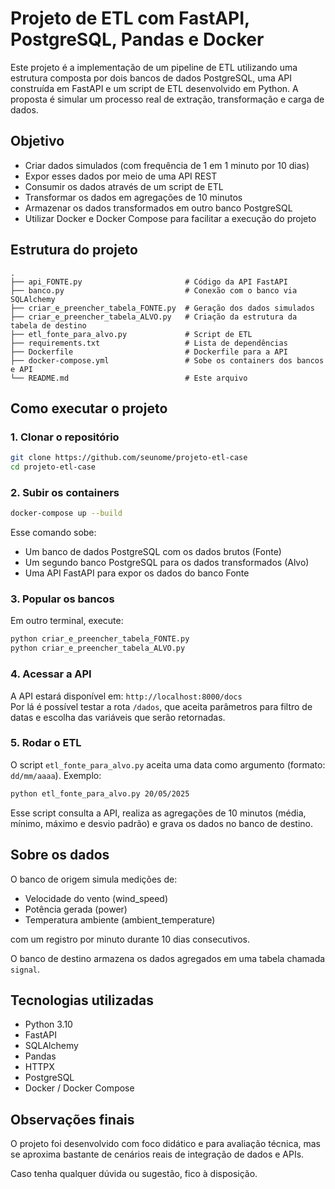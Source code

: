# Projeto de ETL com FastAPI, PostgreSQL, Pandas e Docker

Este projeto é a implementação de um pipeline de ETL utilizando uma estrutura composta por dois bancos de dados PostgreSQL, uma API construída em FastAPI e um script de ETL desenvolvido em Python. A proposta é simular um processo real de extração, transformação e carga de dados.

## Objetivo

- Criar dados simulados (com frequência de 1 em 1 minuto por 10 dias)
- Expor esses dados por meio de uma API REST
- Consumir os dados através de um script de ETL
- Transformar os dados em agregações de 10 minutos
- Armazenar os dados transformados em outro banco PostgreSQL
- Utilizar Docker e Docker Compose para facilitar a execução do projeto

## Estrutura do projeto

```
.
├── api_FONTE.py                       # Código da API FastAPI
├── banco.py                           # Conexão com o banco via SQLAlchemy
├── criar_e_preencher_tabela_FONTE.py  # Geração dos dados simulados
├── criar_e_preencher_tabela_ALVO.py   # Criação da estrutura da tabela de destino
├── etl_fonte_para_alvo.py             # Script de ETL
├── requirements.txt                   # Lista de dependências
├── Dockerfile                         # Dockerfile para a API
├── docker-compose.yml                 # Sobe os containers dos bancos e API
└── README.md                          # Este arquivo
```

## Como executar o projeto

### 1. Clonar o repositório

```bash
git clone https://github.com/seunome/projeto-etl-case
cd projeto-etl-case
```

### 2. Subir os containers

```bash
docker-compose up --build
```

Esse comando sobe:
- Um banco de dados PostgreSQL com os dados brutos (Fonte)
- Um segundo banco PostgreSQL para os dados transformados (Alvo)
- Uma API FastAPI para expor os dados do banco Fonte

### 3. Popular os bancos

Em outro terminal, execute:

```bash
python criar_e_preencher_tabela_FONTE.py
python criar_e_preencher_tabela_ALVO.py
```

### 4. Acessar a API

A API estará disponível em: `http://localhost:8000/docs`  
Por lá é possível testar a rota `/dados`, que aceita parâmetros para filtro de datas e escolha das variáveis que serão retornadas.

### 5. Rodar o ETL

O script `etl_fonte_para_alvo.py` aceita uma data como argumento (formato: `dd/mm/aaaa`). Exemplo:

```bash
python etl_fonte_para_alvo.py 20/05/2025
```

Esse script consulta a API, realiza as agregações de 10 minutos (média, mínimo, máximo e desvio padrão) e grava os dados no banco de destino.

## Sobre os dados

O banco de origem simula medições de:
- Velocidade do vento (wind_speed)
- Potência gerada (power)
- Temperatura ambiente (ambient_temperature)

com um registro por minuto durante 10 dias consecutivos.

O banco de destino armazena os dados agregados em uma tabela chamada `signal`.

## Tecnologias utilizadas

- Python 3.10
- FastAPI
- SQLAlchemy
- Pandas
- HTTPX
- PostgreSQL
- Docker / Docker Compose

## Observações finais

O projeto foi desenvolvido com foco didático e para avaliação técnica, mas se aproxima bastante de cenários reais de integração de dados e APIs.

Caso tenha qualquer dúvida ou sugestão, fico à disposição.

